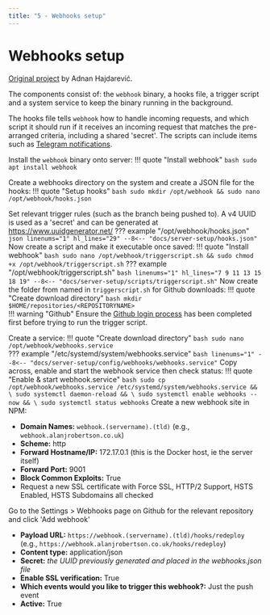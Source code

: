 ```yaml
---
title: "5 - Webhooks setup"
---
```

# Webhooks setup
[Original project](https://github.com/adnanh/webhook) by Adnan Hajdarević.

<!-- >Dockerised version: https://github.com/almir/docker-webhook
>Runs on port 9000 - can use NPM to reverse proxy this, however need to add an appropriate firewall rule otherwise the nginx container won't be able to access that service on the host localhost (see https://superuser.com/questions/1709013/enable-access-to-host-service-with-ubuntu-firewall-from-docker-container)
Check the network range for the nginx-proxy-manager_default network and then run a rule based on this on the host, e.g.
`sudo ufw allow from 172.19.0.0/16`
Then setup reverse proxy to the IP of the bridge network gateway (can confirm IP by looking at `ip addr show docker0` on the host) - normally should be 172.17.0.1.

>In theory if the container has been started with a `--add-host host.docker.internal:host-gateway` flag then you should be able to n use host.docker.internal instead, **however at present this doesn't work with NPM**. In Portainer go to advanced container settings > network and add `host.docker.internal:host-gateway` to the 'Hosts file entries'
>![](../images/2022-07-09-18-50-16.png)
> Ensure -verbose -hotreload tags used (for logging and ability to reload hooks without re-running container respectively)

Good guide at https://ansonvandoren.com/posts/deploy-hugo-from-github/ -->
The components consist of: the `webhook` binary, a hooks file, a trigger script and a system service to keep the binary running in the background.

The hooks file tells `webhook` how to handle incoming requests, and which script it should run if it receives an incoming request that matches the pre-arranged criteria, including a shared 'secret'.  The scripts can include items such as [Telegram notifications](https://ansonvandoren.com/posts/telegram-notification-on-deploy/).

Install the `webhook` binary onto server:
!!! quote "Install webhook"
    ``` bash
    sudo apt install webhook
    ```

Create a webhooks directory on the system and create a JSON file for the hooks:
!!! quote "Setup hooks"
    ``` bash
    sudo mkdir /opt/webhook && sudo nano /opt/webhook/hooks.json
    ```
 
Set relevant trigger rules (such as the branch being pushed to).  A v4 UUID is used as a 'secret' and can be generated at https://www.uuidgenerator.net/
??? example "/opt/webhook/hooks.json"
    ``` json linenums="1" hl_lines="29"
    --8<-- "docs/server-setup/hooks.json"
    ```
Now create a script and make it executable once saved:
!!! quote "Install webhook"
    ``` bash
    sudo nano /opt/webhook/triggerscript.sh && sudo chmod +x /opt/webhook/triggerscript.sh
    ```
??? example "/opt/webhook/triggerscript.sh"
    ``` bash linenums="1" hl_lines="7 9 11 13 15 18 19"
    --8<-- "docs/server-setup/scripts/triggerscript.sh"
    ```
Now create the folder from named in `triggerscript.sh` for Github downloads:
!!! quote "Create download directory"
    ``` bash
    mkdir $HOME/repositories/<REPOSITORYNAME>
    ```    
!!! warning "Github"
    Ensure the [Github login process](server_setup.md#install-git-and-connect-to-github) has been completed first before trying to run the trigger script.

Create a service:
!!! quote "Create download directory"
    ``` bash
    sudo nano /opt/webhook/webhooks.service
    ```    
    ??? example "/etc/systemd/system/webhooks.service"
        ``` bash linenums="1"
        --8<-- "docs/server-setup/config/webhooks/webhooks.service"
        ```
Copy across, enable and start the webhook service then check status:
!!! quote "Enable & start webhook.service"
    ``` bash
    sudo cp /opt/webhook/webhooks.service /etc/systemd/system/webhooks.service && \
    sudo systemctl daemon-reload && \
    sudo systemctl enable webhooks --now && \
    sudo systemctl status webhooks
    ```
Create a new webhook site in NPM:

- **Domain Names:** `webhook.(servername).(tld)` (e.g., `webhook.alanjrobertson.co.uk`)
- **Scheme:** http
- **Forward Hostname/IP:** 172.17.0.1 (this is the Docker host, ie the server itself)
- **Forward Port:** 9001
- **Block Common Exploits:** True
- Request a new SSL certificate with Force SSL, HTTP/2 Support, HSTS Enabled, HSTS Subdomains all checked

Go to the Settings > Webhooks page on Github for the relevant repository and click 'Add webhook'

- **Payload URL:** `https://webhook.(servername).(tld)/hooks/redeploy` (e.g., `https://webhook.alanjrobertson.co.uk/hooks/redeploy`)
- **Content type:** application/json
- **Secret:** *the UUID previously generated and placed in the webhooks.json file*
- **Enable SSL verification:** True
- **Which events would you like to trigger this webhook?:** Just the push event
- **Active:** True
